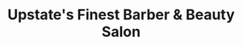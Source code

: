 ---
title: "Upstate's Finest Barber & Beauty Salon"
url: /simpsonville/upstates-finest-barber-and-beauty-salon/
shop: hairdresser
---
